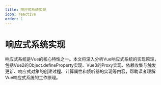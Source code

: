 ```yaml
---
title: 响应式系统实现
icon: reactive
order: 1
---
```


# 响应式系统实现

响应式系统是Vue的核心特性之一。本文将深入分析Vue响应式系统的实现原理，包括Vue2的Object.defineProperty实现、Vue3的Proxy实现、依赖收集与触发更新、响应式对象的创建过程、计算属性和侦听器的实现等内容，帮助读者理解Vue响应式系统的工作原理。
